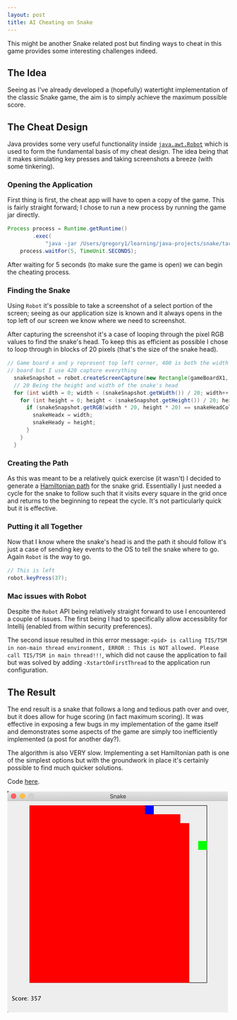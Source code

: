 ```yaml
---
layout: post
title: AI Cheating on Snake
---
```


This might be another Snake related post but finding ways to cheat in this game provides some interesting challenges indeed.

## The Idea

Seeing as I've already developed a (hopefully) watertight implementation of the classic Snake game, the aim is to simply achieve the maximum possible score.

## The Cheat Design

Java provides some very useful functionality inside [`java.awt.Robot`](https://docs.oracle.com/javase/9/docs/api/java/awt/Robot.html) which is used to form the fundamental basis of my cheat design. The idea being that it makes simulating key presses and taking screenshots a breeze (with some tinkering).

### Opening the Application

First thing is first, the cheat app will have to open a copy of the game. This is fairly straight forward; I chose to run a new process by running the game jar directly.

```Java
Process process = Runtime.getRuntime()
        .exec(
            "java -jar /Users/gregory1/learning/java-projects/snake/target/Snake-1.01-runnable.jar");
    process.waitFor(5, TimeUnit.SECONDS);
```

After waiting for 5 seconds (to make sure the game is open) we can begin the cheating process.

### Finding the Snake

Using `Robot` it's possible to take a screenshot of a select portion of the screen; seeing as our application size is known and it always opens in the top left of our screen we know where we need to screenshot.

After capturing the screenshot it's a case of looping through the pixel RGB values to find the snake's head. To keep this as efficient as possible I chose to loop through in blocks of 20 pixels (that's the size of the snake head).

```Java
// Game board x and y represent top left corner, 400 is both the width and the height of the
// board but I use 420 capture everything
  snakeSnapshot = robot.createScreenCapture(new Rectangle(gameBoardX1, gameBoardY1, 420, 420));
  // 20 Being the height and width of the snake's head
  for (int width = 0; width < (snakeSnapshot.getWidth()) / 20; width++) {
    for (int height = 0; height < (snakeSnapshot.getHeight()) / 20; height++) {
      if (snakeSnapshot.getRGB(width * 20, height * 20) == snakeHeadColour) {
        snakeHeadx = width;
        snakeHeady = height;
      }
    }
  }
```

### Creating the Path

As this was meant to be a relatively quick exercise (it wasn't) I decided to generate a [Hamiltonian path](https://en.wikipedia.org/wiki/Hamiltonian_path) for the snake grid. Essentially I just needed a cycle for the snake to follow such that it visits every square in the grid once and returns to the beginning to repeat the cycle. It's not particularly quick but it is effective.

### Putting it all Together

Now that I know where the snake's head is and the path it should follow it's just a case of sending key events to the OS to tell the snake where to go. Again `Robot` is the way to go.

```Java
// This is left
robot.keyPress(37);
```

### Mac issues with Robot

Despite the `Robot` API being relatively straight forward to use I encountered a couple of issues. The first being I had to specifically allow accessiblity for Intellij (enabled from within security preferences).

The second issue resulted in this error message: `<pid> is calling TIS/TSM in non-main thread environment, ERROR : This is NOT allowed. Please call TIS/TSM in main thread!!!`, which did not cause the application to fail but was solved by adding `-XstartOnFirstThread` to the application run configuration.

## The Result

The end result is a snake that follows a long and tedious path over and over, but it does allow for huge scoring (in fact maximum scoring). It was effective in exposing a few bugs in my implementation of the game itself and demonstrates some aspects of the game are simply too inefficiently implemented (a post for another day?).

The algorithm is also VERY slow. Implementing a set Hamiltonian path is one of the simplest options but with the groundwork in place it's certainly possible to find much quicker solutions.

Code [here](https://github.com/sgregory8/snake-cheater).

<img src="https://raw.githubusercontent.com/sgregory8/sgregory8.github.io/master/images/Hamiltonian_snake.png" width="500">
